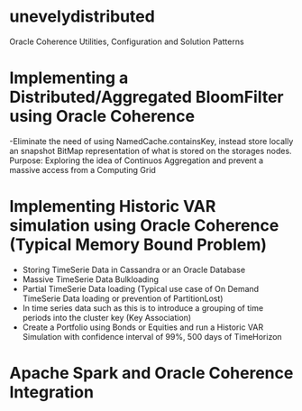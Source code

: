 # unevelydistributed
Oracle Coherence Utilities, Configuration and Solution Patterns

# Implementing a Distributed/Aggregated BloomFilter using Oracle Coherence
-Eliminate the need of using NamedCache.containsKey, instead store locally an snapshot BitMap representation of
what is stored on the storages nodes. 
Purpose: Exploring the idea of Continuos Aggregation and prevent a massive access from a Computing Grid

# Implementing Historic VAR simulation using Oracle Coherence (Typical Memory Bound Problem)
- Storing TimeSerie Data in Cassandra or an Oracle Database
- Massive TimeSerie Data Bulkloading
- Partial TimeSerie Data loading (Typical use case of On Demand TimeSerie Data loading or prevention of PartitionLost)
- In time series data such as this is to introduce a grouping of time periods into the cluster key (Key Association)
- Create a Portfolio using Bonds or Equities and run a Historic VAR Simulation with confidence interval of 99%, 500 days of TimeHorizon

# Apache Spark and Oracle Coherence Integration
